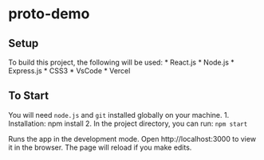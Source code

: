 # proto-demo

## Setup
To build this project, the following will be used:
    * React.js
    * Node.js
    * Express.js
    * CSS3
    * VsCode
    * Vercel

## To Start
You will need `node.js` and `git` installed globally on your machine.
    1. Installation: npm install
    2. In the project directory, you can run: `npm start`

Runs the app in the development mode.
Open http://localhost:3000 to view it in the browser. The page will reload if you make edits.

